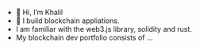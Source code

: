 - 👋 Hi, I’m Khalil
- 👀 I build blockchain appliations.
-  I am familiar with the web3.js library, solidity and rust.
-  My blockchain dev portfolio consists of ...

<!---
KhalilJouaneh/KhalilJouaneh is a ✨ special ✨ repository because its `README.md` (this file) appears on your GitHub profile.
You can click the Preview link to take a look at your changes.
--->
